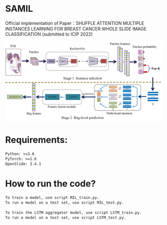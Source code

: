 # SAMIL
Official implementation of Paper：SHUFFLE ATTENTION MULTIPLE INSTANCES LEARNING FOR BREAST CANCER WHOLE SLIDE IMAGE CLASSIFICATION (submitted to ICIP 2022)

![image](https://github.com/CunqiaoHou/SAMIL/blob/main/img/SAMIL.jpg)
# Requirements:
```
Python: >=3.6   
PyTorch: >=1.6
OpenSlide: 3.4.1
```
# How to run the code?
```
To train a model, use script MIL_train.py.
To run a model on a test set, use script MIL_test.py.

To train the LSTM aggregator model, use script LSTM_train.py.
To run a model on a test set, use script LSTM_test.py.
```
